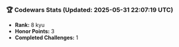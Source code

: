 ### 🏆 Codewars Stats (Updated: 2025-05-31 22:07:19 UTC)

- **Rank:** 8 kyu
- **Honor Points:** 3
- **Completed Challenges:** 1
